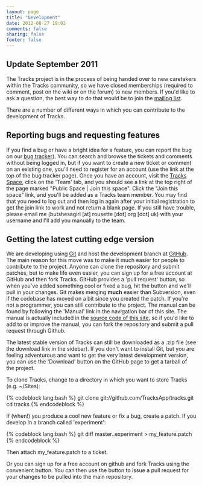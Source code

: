 ```yaml
---
layout: page
title: "Development"
date: 2012-08-27 19:02
comments: false
sharing: false
footer: false
---
```


## Update September 2011

The Tracks project is in the process of being handed over to new caretakers within the Tracks community, so we have closed memberships (required to comment, post on the wiki or on the forum) to new members. If you'd like to ask a question, the best way to do that would be to join the [mailing list][1].

There are a number of different ways in which you can contribute to the development of Tracks.

## Reporting bugs and requesting features

If you find a bug or have a bright idea for a feature, you can report the bug on our [bug tracker][2]). You can search and browse the tickets and comments without being logged in, but if you want to create a new ticket or comment on an existing one, you'll need to register for an account (use the link at the top of the bug tracker page). Once you have an account, visit the [Tracks Space][2], click on the 'Team' tab, and you should see a link at the top right of the page marked "Public Space | Join this space". Click the "Join this space" link, and you'll be added as a Tracks team member. You may find that you need to log out and then log in again after your initial registration to get the join link to work and not return a blank page. If you still have trouble, please email me (butshesagirl [at] rousette [dot] org [dot] uk) with your username and I'll add you manually to the team.

## Getting the latest cutting edge version

We are developing using [Git][3] and host the development branch at [GitHub][4]. The main reason for this move was to make it much easier for people to contribute to the project. Anyone can clone the repository and submit patches, but to make life even easier, you can sign up for a free account at GitHub and then fork Tracks. GitHub provides a 'pull request' button, so when you've added something cool or fixed a bug, hit the button and we'll pull in your changes. Git makes merging **much** easier than Subversion, even if the codebase has moved on a bit since you created the patch. If you're not a programmer, you can still contribute to the project. The manual can be found by following the 'Manual' link in the navigation bar of this site. The manual is actually included in the [source code of this site][5], so if you'd like to add to or improve the manual, you can fork the repository and submit a pull request through Github.

The latest stable version of Tracks can still be downloaded as a .zip file (see the download link in the sidebar). If you don't want to install Git, but you are feeling adventurous and want to get the very latest development version, you can use the 'Download' button on the GitHub page to get a tarball of the project.

To clone Tracks, change to a directory in which you want to store Tracks (e.g. ~/Sites):

{% codeblock lang:bash %}
git clone git://github.com/TracksApp/tracks.git
cd tracks
{% endcodeblock %}

If (when!) you produce a cool new feature or fix a bug, create a patch. If you develop in a branch called 'experiment':

{% codeblock lang:bash %}
git diff master..experiment > my_feature.patch 
{% endcodeblock %}

Then attach my_feature.patch to a ticket.

Or you can sign up for a free account on github and fork Tracks using the convenient button. You can then use the button to issue a pull request for your changes to be pulled into the main repository.

[1]: http://groups.google.com/group/TracksApp
[2]: https://www.assembla.com/spaces/tracks-tickets/tickets
[3]: http://git-scm.com/
[4]: https://github.com/TracksApp/tracks
[5]: https://github.com/TracksApp/tracksapp.github.com
